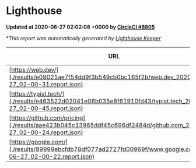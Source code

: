 
# Lighthouse

**Updated at 2020-06-27 02:02:08 +0000 by [CircleCI #8805](https://circleci.com/gh/ItinerisLtd/lighthouse-keeper-example/8805)**

**This report was automatically generated by [Lighthouse Keeper](https://github.com/itinerisltd/lighthouse-keeper)*

| URL | Performance | Accessibility | Best Practices | SEO | PWA | Updated At |
| --- | --- | --- | --- | --- | --- | --- |
| [https://web.dev/](./results/e09021ae7f54dd9f3b549cb0bc165f2b/web.dev_2020-06-27_02-00-31.report.json) | 0.82 | 1 | 1 | 0.99 | 0.96 | 2020-06-27T02:00:31.439Z |
| [https://typist.tech/](./results/e463522d02041e06b035e8f61910fd43/typist.tech_2020-06-27_02-00-45.report.json) | 0.87 | 0.92 | 0.92 | 0.99 | 0.57 | 2020-06-27T02:00:45.426Z |
| [https://github.com/pricing](./results/aae423b045c13965ddf45c696df2484d/github.com_2020-06-27_02-00-24.report.json) | 0.51 | 0.96 | 1 | 0.92 | 0.54 | 2020-06-27T02:00:24.571Z |
| [https://google.com/](./results/99999ebcfdb78df077ad2727fd00969f/www.google.com_2020-06-27_02-00-22.report.json) | 0.83 | 0.9 | 0.92 | 0.85 | 0.54 | 2020-06-27T02:00:22.272Z |
